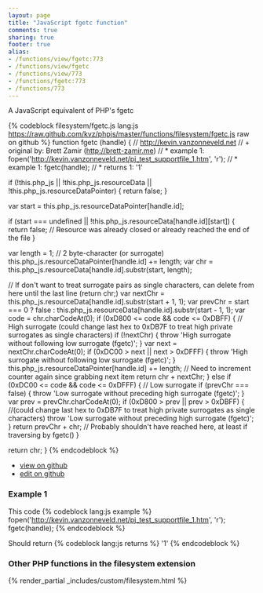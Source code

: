 ```yaml
---
layout: page
title: "JavaScript fgetc function"
comments: true
sharing: true
footer: true
alias:
- /functions/view/fgetc:773
- /functions/view/fgetc
- /functions/view/773
- /functions/fgetc:773
- /functions/773
---
```

<!-- Generated by Rakefile:build -->
A JavaScript equivalent of PHP's fgetc

{% codeblock filesystem/fgetc.js lang:js https://raw.github.com/kvz/phpjs/master/functions/filesystem/fgetc.js raw on github %}
function fgetc (handle) {
  // http://kevin.vanzonneveld.net
  // +   original by: Brett Zamir (http://brett-zamir.me)
  // *     example 1: fopen('http://kevin.vanzonneveld.net/pj_test_supportfile_1.htm', 'r');
  // *     example 1: fgetc(handle);
  // *     returns 1: '1'

  if (!this.php_js || !this.php_js.resourceData || !this.php_js.resourceDataPointer) {
    return false;
  }

  var start = this.php_js.resourceDataPointer[handle.id];

  if (start === undefined || !this.php_js.resourceData[handle.id][start]) {
    return false; // Resource was already closed or already reached the end of the file
  }

  var length = 1; // 2 byte-character (or surrogate)
  this.php_js.resourceDataPointer[handle.id] += length;
  var chr = this.php_js.resourceData[handle.id].substr(start, length);

  // If don't want to treat surrogate pairs as single characters, can delete from here until the last line (return chr;)
  var nextChr = this.php_js.resourceData[handle.id].substr(start + 1, 1);
  var prevChr = start === 0 ? false : this.php_js.resourceData[handle.id].substr(start - 1, 1);
  var code = chr.charCodeAt(0);
  if (0xD800 <= code && code <= 0xDBFF) { // High surrogate (could change last hex to 0xDB7F to treat high private surrogates as single characters)
    if (!nextChr) {
      throw 'High surrogate without following low surrogate (fgetc)';
    }
    var next = nextChr.charCodeAt(0);
    if (0xDC00 > next || next > 0xDFFF) {
      throw 'High surrogate without following low surrogate (fgetc)';
    }
    this.php_js.resourceDataPointer[handle.id] += length; // Need to increment counter again since grabbing next item
    return chr + nextChr;
  } else if (0xDC00 <= code && code <= 0xDFFF) { // Low surrogate
    if (prevChr === false) {
      throw 'Low surrogate without preceding high surrogate (fgetc)';
    }
    var prev = prevChr.charCodeAt(0);
    if (0xD800 > prev || prev > 0xDBFF) { //(could change last hex to 0xDB7F to treat high private surrogates as single characters)
      throw 'Low surrogate without preceding high surrogate (fgetc)';
    }
    return prevChr + chr; // Probably shouldn't have reached here, at least if traversing by fgetc()
  }

  return chr;
}
{% endcodeblock %}

 - [view on github](https://github.com/kvz/phpjs/blob/master/functions/filesystem/fgetc.js)
 - [edit on github](https://github.com/kvz/phpjs/edit/master/functions/filesystem/fgetc.js)

### Example 1
This code
{% codeblock lang:js example %}
fopen('http://kevin.vanzonneveld.net/pj_test_supportfile_1.htm', 'r');
fgetc(handle);
{% endcodeblock %}

Should return
{% codeblock lang:js returns %}
'1'
{% endcodeblock %}


### Other PHP functions in the filesystem extension
{% render_partial _includes/custom/filesystem.html %}
